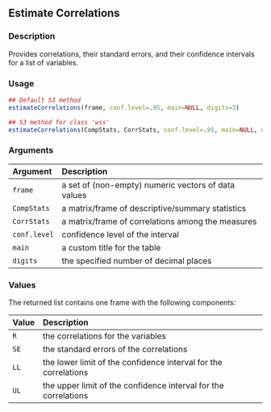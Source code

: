## Estimate Correlations

### Description

Provides correlations,  their standard errors,  and their confidence intervals for a list of variables.

### Usage

```r
## Default S3 method
estimateCorrelations(frame, conf.level=.95, main=NULL, digits=3)

## S3 method for class 'wss'
estimateCorrelations(CompStats, CorrStats, conf.level=.95, main=NULL, digits=3)
```

### Arguments

Argument | Description
:-- | :--
```frame``` | a set of (non-empty) numeric vectors of data values
```CompStats``` | a matrix/frame of descriptive/summary statistics
```CorrStats``` | a matrix/frame of correlations among the measures
```conf.level``` | confidence level of the interval
```main``` | a custom title for the table
```digits``` | the specified number of decimal places

### Values

The returned list contains one frame with the following components:

Value | Description
:-- | :--
```R``` | the correlations for the variables
```SE``` | the standard errors of the correlations
```LL``` | the lower limit of the confidence interval for the correlations
```UL``` | the upper limit of the confidence interval for the correlations
